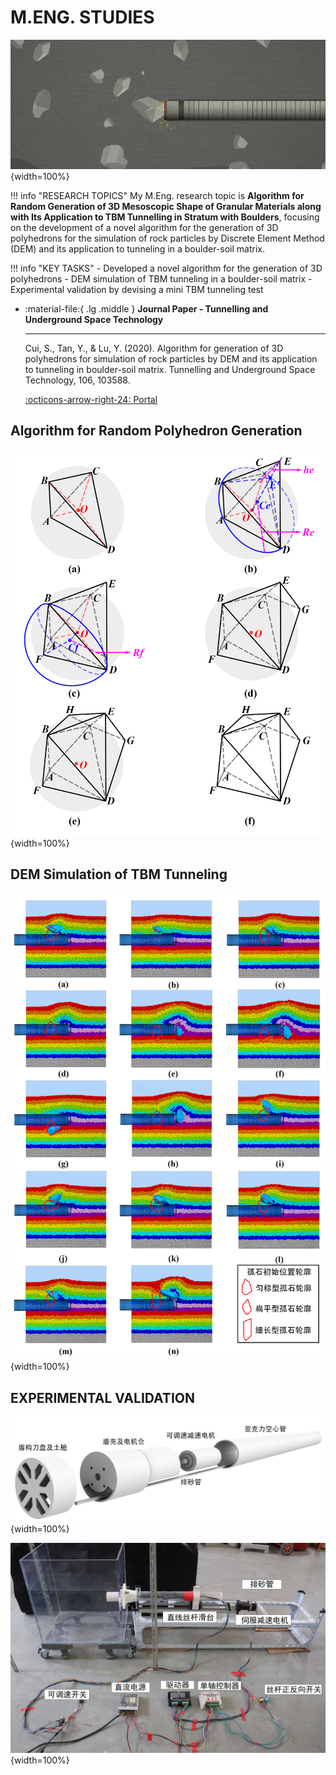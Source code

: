 # __M.ENG. STUDIES__

![TBM](TBM.png){width=100%}

!!! info "RESEARCH TOPICS"
    My M.Eng. research topic is __Algorithm for Random Generation of 3D Mesoscopic Shape of Granular Materials along with Its Application to TBM Tunnelling in Stratum with Boulders__, focusing on the development of a novel algorithm for the generation of 3D polyhedrons for the simulation of rock particles by Discrete Element Method (DEM) and its application to tunneling in a boulder-soil matrix.

!!! info "KEY TASKS"
    - Developed a novel algorithm for the generation of 3D polyhedrons
    - DEM simulation of TBM tunneling in a boulder-soil matrix
    - Experimental validation by devising a mini TBM tunneling test

<div class="grid cards" markdown>

-   :material-file:{ .lg .middle } __Journal Paper - Tunnelling and Underground Space Technology__

    ---

    Cui, S., Tan, Y., & Lu, Y. (2020). Algorithm for generation of 3D polyhedrons for simulation of rock particles by DEM and its application to tunneling in boulder-soil matrix. Tunnelling and Underground Space Technology, 106, 103588.

    [:octicons-arrow-right-24: <a href="https://doi.org/10.1016/j.tust.2020.103588" target="_blank"> Portal </a>](#)

</div>

## __Algorithm for Random Polyhedron Generation__

![ALGO](ALGO.jpg){width=100%}

## __DEM Simulation of TBM Tunneling__

![TUNNELING](TUNNELING.jpg){width=100%}

## __EXPERIMENTAL VALIDATION__

![miniTBM](miniTBM.jpg){width=100%}

![SETUP](SETUP.jpg){width=100%}